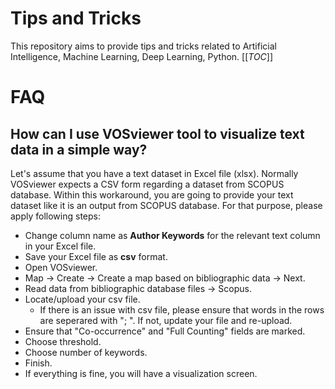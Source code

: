 # Tips and Tricks

This repository aims to provide tips and tricks related to Artificial Intelligence, Machine Learning, Deep Learning, Python.
[[_TOC_]]

# FAQ
## How can I use VOSviewer tool to visualize text data in a simple way?
Let's assume that you have a text dataset in Excel file (xlsx). Normally VOSviewer expects a CSV form regarding a dataset from SCOPUS database.
Within this workaround, you are going to provide your text dataset like it is an output from SCOPUS database.
For that purpose, please apply following steps:
- Change column name as **Author Keywords** for the relevant text column in your Excel file.
- Save your Excel file as **csv** format.
- Open VOSviewer.
- Map -> Create -> Create a map based on bibliographic data -> Next.
- Read data from bibliographic database files -> Scopus.
- Locate/upload your csv file.
  - If there is an issue with csv file, please ensure that words in the rows are seperared with "; ". If not, update your file and re-upload.
- Ensure that "Co-occurrence" and "Full Counting" fields are marked.
- Choose threshold.
- Choose number of keywords.
- Finish.
- If everything is fine, you will have a visualization screen.
